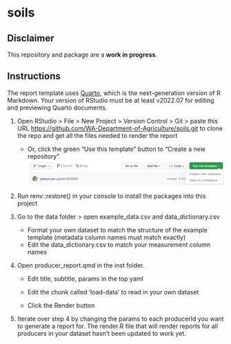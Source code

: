 
<!-- README.md is generated from README.Rmd. Please edit that file -->

# soils

<!-- badges: start -->
<!-- badges: end -->

## Disclaimer

This repository and package are a **work in progress**.

## Instructions

The report template uses
[Quarto](https://quarto.org/docs/get-started/hello/rstudio.html), which
is the next-generation version of R Markdown. Your version of RStudio
must be at least v2022.07 for editing and previewing Quarto documents.

1.  Open RStudio \> File \> New Project \> Version Control \> Git \>
    paste this URL
    <https://github.com/WA-Department-of-Agriculture/soils.git> to clone
    the repo and get all the files needed to render the report

    - Or, click the green “Use this template” button to “Create a new
      repository”![](README-template.png)

2.  Run renv::restore() in your console to install the packages into
    this project

3.  Go to the data folder \> open example_data.csv and
    data_dictionary.csv

    - Format your own dataset to match the structure of the example
      template (metadata column names must match exactly)
    - Edit the data_dictionary.csv to match your measurement column
      names

4.  Open producer_report.qmd in the inst folder.

    - Edit title, subtitle, params in the top yaml

    - Edit the chunk called ‘load-data’ to read in your own dataset

    - Click the Render button

5.  Iterate over step 4 by changing the params to each producerId you
    want to generate a report for. The render.R file that will render
    reports for all producers in your dataset hasn’t been updated to
    work yet.
